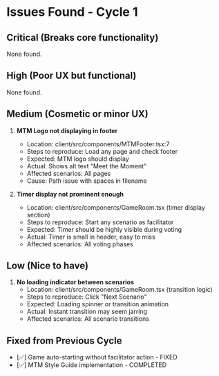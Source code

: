 # Issues Found - Cycle 1

## Critical (Breaks core functionality)
None found.

## High (Poor UX but functional)
None found.

## Medium (Cosmetic or minor UX)
1. **MTM Logo not displaying in footer**
   - Location: client/src/components/MTMFooter.tsx:7
   - Steps to reproduce: Load any page and check footer
   - Expected: MTM logo should display
   - Actual: Shows alt text "Meet the Moment"
   - Affected scenarios: All pages
   - Cause: Path issue with spaces in filename

2. **Timer display not prominent enough**
   - Location: client/src/components/GameRoom.tsx (timer display section)
   - Steps to reproduce: Start any scenario as facilitator
   - Expected: Timer should be highly visible during voting
   - Actual: Timer is small in header, easy to miss
   - Affected scenarios: All voting phases

## Low (Nice to have)
1. **No loading indicator between scenarios**
   - Location: client/src/components/GameRoom.tsx (transition logic)
   - Steps to reproduce: Click "Next Scenario" 
   - Expected: Loading spinner or transition animation
   - Actual: Instant transition may seem jarring
   - Affected scenarios: All scenario transitions

## Fixed from Previous Cycle
- [✅] Game auto-starting without facilitator action - FIXED
- [✅] MTM Style Guide implementation - COMPLETED
